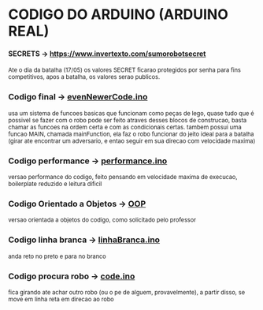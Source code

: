 # CODIGO DO ARDUINO (ARDUINO REAL)

#### SECRETS -> https://www.invertexto.com/sumorobotsecret
<sub> Ate o dia da batalha (17/05) os valores SECRET ficarao protegidos por senha para fins competitivos, apos a batalha, os valores serao publicos.</sub>

### Codigo final -> [evenNewerCode.ino](https://github.com/CodyKoInABox/sumo-robot-PAC/blob/main/arduino/evenNewerCode.ino)
<sub>usa um sistema de funcoes basicas que funcionam como peças de lego, quase tudo que é possivel se fazer com o robo pode ser feito atraves desses blocos de construcao, basta chamar as funcoes na ordem certa e com as condicionais certas. tambem possui uma funcao MAIN, chamada mainFunction, ela faz o robo funcionar do jeito ideal para a batalha (girar ate encontrar um adversario, e entao seguir em sua direcao com velocidade maxima)</sub>

### Codigo performance -> [performance.ino](https://github.com/CodyKoInABox/sumoRobot/blob/main/arduino/performance.ino)
<sub> versao performance do codigo, feito pensando em velocidade maxima de execucao, boilerplate reduzido e leitura dificil</sub>

### Codigo Orientado a Objetos -> [OOP](https://github.com/CodyKoInABox/sumoRobot/tree/main/arduino/OOP)
<sub> versao orientada a objetos do codigo, como solicitado pelo professor</sub>

### Codigo linha branca -> [linhaBranca.ino](https://github.com/CodyKoInABox/sumo-robot-PAC/blob/main/arduino/linhaBranca.ino)
<sub>anda reto no preto e para no branco</sub>

### Codigo procura robo -> [code.ino](https://github.com/CodyKoInABox/sumo-robot-PAC/blob/main/arduino/code.ino)
<sub>fica girando ate achar outro robo (ou o pe de alguem, provavelmente), a partir disso, se move em linha reta em direcao ao robo</sub>
